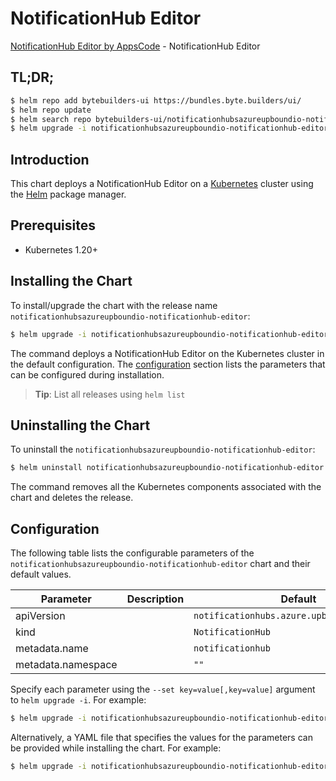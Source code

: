 # NotificationHub Editor

[NotificationHub Editor by AppsCode](https://byte.builders) - NotificationHub Editor

## TL;DR;

```bash
$ helm repo add bytebuilders-ui https://bundles.byte.builders/ui/
$ helm repo update
$ helm search repo bytebuilders-ui/notificationhubsazureupboundio-notificationhub-editor --version=v0.4.18
$ helm upgrade -i notificationhubsazureupboundio-notificationhub-editor bytebuilders-ui/notificationhubsazureupboundio-notificationhub-editor -n default --create-namespace --version=v0.4.18
```

## Introduction

This chart deploys a NotificationHub Editor on a [Kubernetes](http://kubernetes.io) cluster using the [Helm](https://helm.sh) package manager.

## Prerequisites

- Kubernetes 1.20+

## Installing the Chart

To install/upgrade the chart with the release name `notificationhubsazureupboundio-notificationhub-editor`:

```bash
$ helm upgrade -i notificationhubsazureupboundio-notificationhub-editor bytebuilders-ui/notificationhubsazureupboundio-notificationhub-editor -n default --create-namespace --version=v0.4.18
```

The command deploys a NotificationHub Editor on the Kubernetes cluster in the default configuration. The [configuration](#configuration) section lists the parameters that can be configured during installation.

> **Tip**: List all releases using `helm list`

## Uninstalling the Chart

To uninstall the `notificationhubsazureupboundio-notificationhub-editor`:

```bash
$ helm uninstall notificationhubsazureupboundio-notificationhub-editor -n default
```

The command removes all the Kubernetes components associated with the chart and deletes the release.

## Configuration

The following table lists the configurable parameters of the `notificationhubsazureupboundio-notificationhub-editor` chart and their default values.

|     Parameter      | Description |                        Default                         |
|--------------------|-------------|--------------------------------------------------------|
| apiVersion         |             | <code>notificationhubs.azure.upbound.io/v1beta1</code> |
| kind               |             | <code>NotificationHub</code>                           |
| metadata.name      |             | <code>notificationhub</code>                           |
| metadata.namespace |             | <code>""</code>                                        |


Specify each parameter using the `--set key=value[,key=value]` argument to `helm upgrade -i`. For example:

```bash
$ helm upgrade -i notificationhubsazureupboundio-notificationhub-editor bytebuilders-ui/notificationhubsazureupboundio-notificationhub-editor -n default --create-namespace --version=v0.4.18 --set apiVersion=notificationhubs.azure.upbound.io/v1beta1
```

Alternatively, a YAML file that specifies the values for the parameters can be provided while
installing the chart. For example:

```bash
$ helm upgrade -i notificationhubsazureupboundio-notificationhub-editor bytebuilders-ui/notificationhubsazureupboundio-notificationhub-editor -n default --create-namespace --version=v0.4.18 --values values.yaml
```
